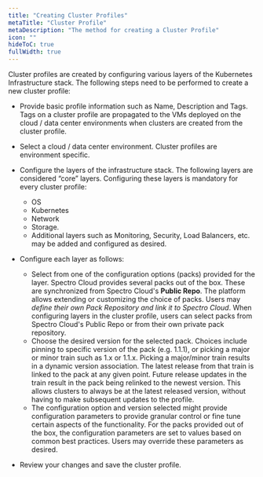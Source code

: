 ```yaml
---
title: "Creating Cluster Profiles"
metaTitle: "Cluster Profile"
metaDescription: "The method for creating a Cluster Profile"
icon: ""
hideToC: true
fullWidth: true
---
```


Cluster profiles are created by configuring various layers of the Kubernetes Infrastructure stack. The following steps need to be performed to create a new cluster profile:

* Provide basic profile information such as Name, Description and Tags. Tags on a cluster profile are propagated to the VMs deployed on the cloud / data center environments when clusters are created from the cluster profile.
* Select a cloud / data center environment. Cluster profiles are environment specific.
* Configure the layers of the infrastructure stack. The following layers are considered “core” layers. Configuring these layers is mandatory for every cluster profile:
  * OS
  * Kubernetes
  * Network
  * Storage.
  * Additional layers such as Monitoring, Security, Load
Balancers, etc. may be added and configured as desired.

* Configure each layer as follows:
    * Select from one of the configuration options (packs) provided for the layer. Spectro Cloud provides several packs out of the box. These are synchronized from Spectro Cloud's **Public Repo**. The platform allows extending or customizing the choice of packs. Users may *define their own Pack Repository and link it to Spectro Cloud*. When configuring layers in the cluster profile, users can select packs from Spectro Cloud's Public Repo or from their own private pack repository.
    * Choose the desired version for the selected pack. Choices include pinning to specific version of the pack (e.g. 1.1.1), or picking a major or minor train such as 1.x or 1.1.x. Picking a major/minor train results in a dynamic version association. The latest release from that train is linked to the pack at any given point. Future release updates in the train result in the pack being relinked to the newest version. This allows clusters to always be at the latest released version, without having to make subsequent updates to the profile.
    * The configuration option and version selected might provide configuration parameters to provide granular control or fine tune certain aspects of the functionality. For the packs provided out of the box, the configuration parameters are set to values based on common best practices. Users may override these parameters as desired.

* Review your changes and save the cluster profile.
